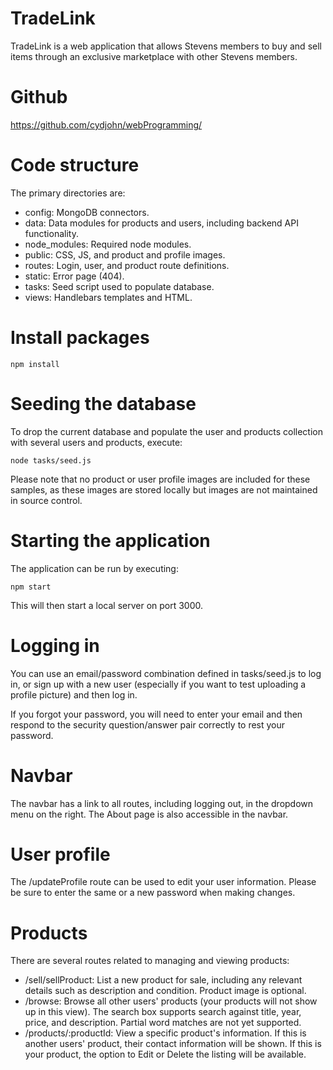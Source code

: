 # TradeLink

TradeLink is a web application that allows Stevens members to buy and sell
items through an exclusive marketplace with other Stevens members.

# Github 
https://github.com/cydjohn/webProgramming/

# Code structure

The primary directories are:

- config: MongoDB connectors.
- data: Data modules for products and users, including backend API functionality.
- node_modules: Required node modules.
- public: CSS, JS, and product and profile images.
- routes: Login, user, and product route definitions.
- static: Error page (404).
- tasks: Seed script used to populate database.
- views: Handlebars templates and HTML.

# Install packages

```
npm install
```

# Seeding the database

To drop the current database and populate the user and products collection with
several users and products, execute:

```
node tasks/seed.js
```

Please note that no product or user profile images are included for these
samples, as these images are stored locally but images are not maintained in
source control.

# Starting the application

The application can be run by executing:

```
npm start
```

This will then start a local server on port 3000.

# Logging in

You can use an email/password combination defined in tasks/seed.js to log in,
or sign up with a new user (especially if you want to test uploading a profile
picture) and then log in.

If you forgot your password, you will need to enter your email and then respond
to the security question/answer pair correctly to rest your password.

# Navbar

The navbar has a link to all routes, including logging out, in the dropdown
menu on the right. The About page is also accessible in the navbar.

# User profile

The /updateProfile route can be used to edit your user information. Please be
sure to enter the same or a new password when making changes.

# Products

There are several routes related to managing and viewing products:

- /sell/sellProduct: List a new product for sale, including any relevant
details such as description and condition. Product image is optional.
- /browse: Browse all other users' products (your products will not show up in
this view). The search box supports search against title, year, price, and
description. Partial word matches are not yet supported.
- /products/:productId: View a specific product's information. If this is
another users' product, their contact information will be shown. If this is
your product, the option to Edit or Delete the listing will be available.
